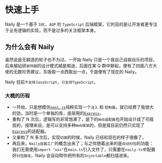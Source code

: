 # 快速上手

Naily 是一个基于 `IOC`、`AOP` 的 `TypeScript` 后端框架，它的目的是让开发者更专注于业务逻辑的实现，而不是过多的关注框架本身。

## 为什么会有 Naily

虽然说是无聊造的轮子也不为过。一开始 Naily 只是一个我自己自娱自乐的项目，后来越钻研`装饰器`的设计模式越是痴迷，后面在某 Q 群中聊起，便有了四面八方大佬的无数珍贵建议，东吸取一点西取出一点，于是便有了现在的 Naily。

Naily 目前`不支持JavaScript`，`只支持TypeScript`。

### 大概的历程

- 一开始，只是想模仿[`nest.js`](https://nestjs.com)纯粹实现一个`注入` 和 `控制器`，就已经费了我很大的劲。当时是一个单独的库，底层用的[`Express`](https://expressjs.com)。
- 重构了 N 次后，逻辑写的非常饱满了，底下的`Web适配器`也开始设计成了可插拔的，按理来说，是可以支持多种`Web框架`的，但是我目前仍然只实现了[`Express`](https://expressjs.com)的适配器。
- 又重构了 N 多次后，实现`切面`的时候，Naily 已经和现在的样子很像了。
- 再后来，`Naily容器工厂`的概念出来了；与之伴随着出来的是`自动扫包`的功能：我们无需使用`import "xxx"`在`main.ts`引入文件了，只需要在`naily.ts`中配置好`扫包路径`，Naily 会自动帮你把所有的`Injectable`都扫描进来。
